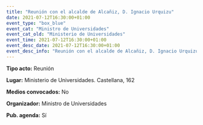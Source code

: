 ---
title: "Reunión con el alcalde de Alcañiz, D. Ignacio Urquizu"
date: 2021-07-12T16:30:00+01:00
event_type: "box_blue" 
event_cat: "Ministro de Universidades"
event_cat_old: "Ministerio de Universidades"
event_time: 2021-07-12T16:30:00+01:00
event_desc_date: 2021-07-12T16:30:00+01:00
event_desc_info: "Reunión con el alcalde de Alcañiz, D. Ignacio Urquizu"
---<p class="card-light list_schedule_description"><b>Tipo acto:</b> Reunión
</p><p class="card-light list_schedule_description"><b>Lugar:</b> Ministerio de Universidades. Castellana, 162
</p><p class="card-light list_schedule_description"><b>Medios convocados:</b> No
</p><p class="card-light list_schedule_description"><b>Organizador:</b> Ministro de Universidades </p><p class="card-light list_schedule_description"><b>Pub. agenda:</b> Sí
</p>
